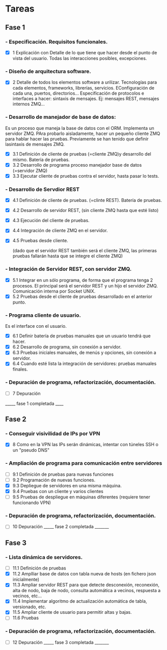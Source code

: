 
# Tareas
## Fase 1

### - Especificación. Requisitos funcionales.
- [x] 1 Explicación con Detalle de lo que tiene que hacer desde el punto de vista del usuario. Todas las interacciones posibles, excepciones.
	
### - Diseño de arquitectura software.
- [x] 2 Detalle de todos los elementos software a urilizar. Tecnologías para cada elementos, frameworks, librerías, servicios. EConfiguración de cada una, puertos, directorios... Especificación de protocolos e interfaces a hacer: sintaxis de mensajes. Ej: mensajes REST, mensajes internos ZMQ...
	
### - Desarrollo de manejador de base de datos:
	
  Es un proceso que maneja la base de datos con el ORM. Implementa un servidor ZMQ. PAra probarlo aisladamente, hacer un pequeño cliente ZMQ para hablar hacer las pruebas. Previamente se han tenido que definir lasintaxis de mensajes ZMQ.
- [x] 3.1 Definición de cliente de pruebas (=cliente ZMQ)y desarrollo del mismo. Batería de pruebas.
- [x] 3.2 Desarrollo de programa proceso manejador base de datos (=servidor ZMQ)
- [x] 3.3 Ejecutar cliente de pruebas contra el servidor, hasta pasar lo tests.
	
### -  Desarrollo de Servdior REST
- [x] 4.1 Definición de cliente de pruebas. (=clinte REST). Batería de pruebas.
- [x] 4.2 Desarrollo de servidor REST, (sin cliente ZMQ hasta que esté listo)
- [x] 4.3 Ejecución del cliente de pruebas.
- [x] 4.4 Integración de cliente ZMQ en el servidor.
- [x] 4.5 Pruebas desde cliente.
      
	(dado que el servidor REST también será el cliente ZMQ, las primeras pruebas fallarán hasta que se integre el cliente ZMQ)
	
### -  Integración de Servidor REST, con servidor ZMQ.
- [x] 5.1 Integrar en un sólo programa, de forma que el programa tenga 2 procesos. El principal será el servidor REST y un hijo el servidor ZMQ. Comunicación interna por Socket UNIX.
- [x] 5.2 Pruebas desde el cliente de pruebas desarrollado en el anterior punto.
	
### -  Programa cliente de usuario.

Es el interface con el usuario.
- [x] 6.1 Definir batería de pruebas manuales que un usuario tendrá que hacer.
- [x] 6.2 Desarrollo de programa, sin conexión a servidor.
- [x] 6.3 Pruebas iniciales manuales, de menús y opciones, sin conexión a servidor.
- [x] 6.4 Cuando esté lista la integración de servidores: pruebas manuales finales.
	
### - Depuración de programa, refactorización, documentación.
- [ ] 7 Depuración
	
_____ fase 1 completada ____	

## Fase 2
### - Conseguir visivilidad de IPs por VPN
- [x]	8 Como en la VPN las IPs serán dinámicas, intentar con túneles SSH o un "pseudo DNS"
	
### - Ampliación de programa para comunicación entre servidores
- [ ]	9.1 Definición de pruebas para nuevas funciones
- [ ]	9.2 Programación de nuevas funciones.
- [x]	9.3 Depliegue de servidores en una misma máquina.
- [x]	9.4 Pruebas con un cliente y varios clientes
- [ ]	9.5 Pruebas de despliegue en máquinas diferentes (requiere tener funcionando VPN)

### - Depuración de programa, refactorización, documentación.
- [ ] 	10 Depuración
_____ 	fase 2 completada _______
## Fase 3
### - Lista dinámica de servidores.
- [ ] 11.1 Definición de pruebas
- [x] 11.2 Amplliar base de datos con tabla nueva de hosts (en fichero json inicialmente)
- [x] 11.3 Ampliar servidor REST para que detecte desconexión, reconexión, alta de nodo, baja de nodo, consulta automática a vecinos, respuesta a vecinos, etc...
- [x] 11.4 Implementar algoritmo de actualización automática de tabla, versionado, etc.
- [x] 11.5 Ampliar cliente de usuario para permitir altas y bajas.
- [ ] 11.6 Pruebas
	
### - Depuración de programa, refactorización, documentación.
- [ ] 12 Depuración
_____ 	fase 3 completada _______
	
